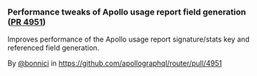 ### Performance tweaks of Apollo usage report field generation ([PR 4951](https://github.com/apollographql/router/pull/4951))

Improves performance of the Apollo usage report signature/stats key and referenced field generation.

By [@bonnici](https://github.com/bonnici) in https://github.com/apollographql/router/pull/4951